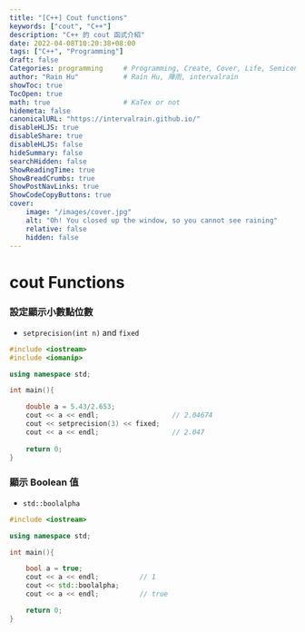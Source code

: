 ```yaml
---
title: "[C++] Cout functions"
keywords: ["cout", "C++"]
description: "C++ 的 cout 函式介紹"
date: 2022-04-08T10:20:38+08:00
tags: ["C++", "Programming"]
draft: false
Categories: programming     # Programming, Create, Cover, Life, Semiconductor, Leetcode, Logic Design, Daily, OS, CS50, CA
author: "Rain Hu"           # Rain Hu, 陣雨, intervalrain
showToc: true
TocOpen: true
math: true                  # KaTex or not
hidemeta: false
canonicalURL: "https://intervalrain.github.io/"
disableHLJS: true
disableShare: true
disableHLJS: false
hideSummary: false
searchHidden: false
ShowReadingTime: true
ShowBreadCrumbs: true
ShowPostNavLinks: true
ShowCodeCopyButtons: true
cover:
    image: "/images/cover.jpg"
    alt: "Oh! You closed up the window, so you cannot see raining"
    relative: false
    hidden: false
---
```

# cout Functions
### 設定顯示小數點位數
+ `setprecision(int n)` and `fixed`
```Cpp
#include <iostream>
#include <iomanip>

using namespace std;

int main(){

    double a = 5.43/2.653;
    cout << a << endl;                  // 2.04674
    cout << setprecision(3) << fixed;
    cout << a << endl;                  // 2.047
    
    return 0;
}
```

### 顯示 Boolean 值
+ `std::boolalpha`
```Cpp
#include <iostream>

using namespace std;

int main(){

    bool a = true;
    cout << a << endl;          // 1
    cout << std::boolalpha;
    cout << a << endl;          // true

    return 0;
}
```